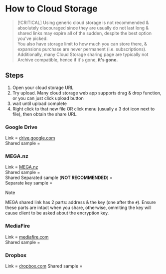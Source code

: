 # How to Cloud Storage

> [!CRITICAL]
> Using generic cloud storage is not recommended & absolutely discouraged since they are usually do not last long 
> & shared links may expire all of the sudden, despite the best option you've picked.  
> You also have storage limit to how much you can store there, & expansions purchase are never permanent (i.e. subscriptions).  
> Additionally, many Cloud Storage sharing page are typically not Archive compatible, hence if it's gone, **it's gone.**

<!--
> [!IMPORTANT]
> Since Cloud Storages are not Archive & Preserve compatible
> all mods that found to be hosted exclusively on such webapp will be yoinked on sight into `Bring your own USB`, ignoring 
> `You MAY NOT distribute this file, provided you include this text...` whatsoever
-->

## Steps

1. Open your cloud storage URL
2. Try upload. Many cloud storage web app supports drag & drop function, or you can just click upload button
3. wait until upload complete
4. Right click to that new file OR click menu (usually a 3 dot icon next to file), then obtain the share URL.

### Google Drive

Link = [drive.google.com](https://drive.google.com)  
Shared sample =  

### MEGA.nz

Link = [MEGA.nz](https://mega.nz)  
Shared sample =  
Shared Separated sample (**NOT RECOMMENDED**) =  
Separate key sample =  

> [!NOTE]
> MEGA shared link has 2 parts: address & the key (one after the `#`). Ensure these parts are intact when you share, otherwise, ommiting the key will cause client to be asked about the encryption key.

### MediaFire

Link = [mediafire.com](https://mediafire.com)  
Shared sample =  

### Dropbox

Link = [dropbox.com](https://dropbox.com)
Shared sample = 